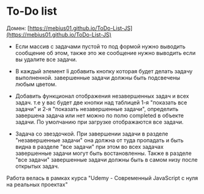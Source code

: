 # To-Do list

Домен: [https://mebius01.github.io/ToDo-List-JS](https://mebius01.github.io/ToDo-List-JS)

- Если массив с задачами пустой то под формой нужно выводить сообщение об этом, также это же сообщение нужно выводить если вы удалите все задачи.

- В каждый элемент li добавить кнопку которая будет делать задачу выполненной. завершенные задачи должны быть подсвечены любым цветом.

- Добавить функционал отображения незавершенных задач и всех задач. т.е у вас будет две кнопки над таблицей 1-я "показать все задачи" и 2-я "показать незавершенные задачи", определить завершена задача или нет можно по полю completed в объекте задачи. По умолчанию при загрузке отображаются все задачи.

- Задача со звездочкой. При завершении задачи в разделе "незавершенные задачи" она должна от туда пропадать и быть видна в разделе "все задачи" при этом во всех задачах завершенные задачи могут быть востановленны. Также в разделе "все задачи" завершенные задачи должны быть в самом низу после открытых задач.  


Работа велась в рамках курса "Udemy - Современный JavaScript с нуля на реальных проектах"
